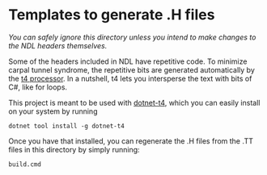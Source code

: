# Templates to generate .H files

*You can safely ignore this directory unless you intend to make changes to the NDL headers themselves.*

Some of the headers included in NDL have repetitive code.
To minimize carpal tunnel syndrome, the repetitive bits are generated automatically by the [t4 processor](https://learn.microsoft.com/en-us/visualstudio/modeling/code-generation-and-t4-text-templates?view=vs-2022).
In a nutshell, t4 lets you intersperse the text with bits of C#, like for loops.

This project is meant to be used with [dotnet-t4](https://github.com/mono/t4), which you can easily install on your system by running

```
dotnet tool install -g dotnet-t4
```

Once you have that installed, you can regenerate the .H files from the .TT files in this directory by simply running:

```
build.cmd
```

